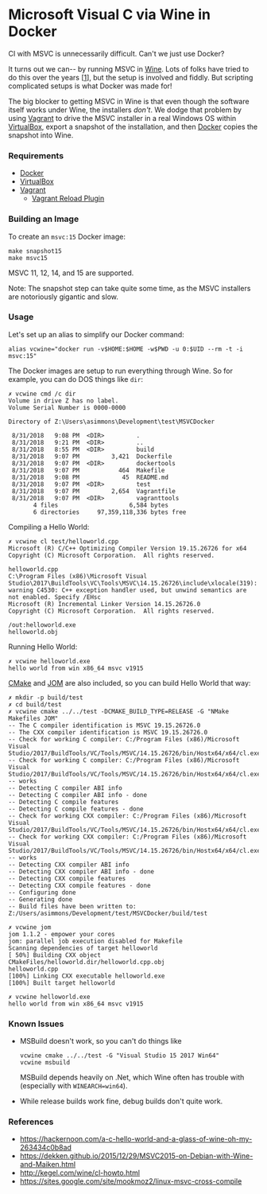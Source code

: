 # Microsoft Visual C via Wine in Docker

CI with MSVC is unnecessarily difficult. Can't we just use Docker?

It turns out we can-- by running MSVC in [Wine](https://www.winehq.org/).  Lots of folks have tried to do this over the years [[1](README.md#references)], but the setup is involved and fiddly.  But scripting complicated setups is what Docker was made for!

The big blocker to getting MSVC in Wine is that even though the software itself works under Wine, the installers *don't*.  We dodge that problem by using [Vagrant](https://www.vagrantup.com/downloads.html) to drive the MSVC installer in a real Windows OS within [VirtualBox](https://www.virtualbox.org/wiki/Downloads), export a snapshot of the installation, and then [Docker](https://www.docker.com/get-started) copies the snapshot into Wine.

### Requirements

 * [Docker](https://www.docker.com/get-started)
 * [VirtualBox](https://www.virtualbox.org/wiki/Downloads)
 * [Vagrant](https://www.vagrantup.com/downloads.html)
    * [Vagrant Reload Plugin](https://github.com/aidanns/vagrant-reload)

### Building an Image

To create an `msvc:15` Docker image:

```
make snapshot15
make msvc15
```

MSVC 11, 12, 14, and 15 are supported.

Note: The snapshot step can take quite some time, as the MSVC installers are notoriously gigantic and slow.

### Usage

Let's set up an alias to simplify our Docker command:
```
alias vcwine="docker run -v$HOME:$HOME -w$PWD -u 0:$UID --rm -t -i msvc:15"
```

The Docker images are setup to run everything through Wine.  So for example, you can do DOS things like `dir`:

```
✗ vcwine cmd /c dir
Volume in drive Z has no label.
Volume Serial Number is 0000-0000

Directory of Z:\Users\asimmons\Development\test\MSVCDocker

 8/31/2018   9:08 PM  <DIR>         .
 8/31/2018   9:21 PM  <DIR>         ..
 8/31/2018   8:55 PM  <DIR>         build
 8/31/2018   9:07 PM         3,421  Dockerfile
 8/31/2018   9:07 PM  <DIR>         dockertools
 8/31/2018   9:07 PM           464  Makefile
 8/31/2018   9:08 PM            45  README.md
 8/31/2018   9:07 PM  <DIR>         test
 8/31/2018   9:07 PM         2,654  Vagrantfile
 8/31/2018   9:07 PM  <DIR>         vagranttools
       4 files                    6,584 bytes
       6 directories     97,359,118,336 bytes free
```

Compiling a Hello World:
```
✗ vcwine cl test/helloworld.cpp 
Microsoft (R) C/C++ Optimizing Compiler Version 19.15.26726 for x64
Copyright (C) Microsoft Corporation.  All rights reserved.

helloworld.cpp
C:\Program Files (x86)\Microsoft Visual Studio\2017\BuildTools\VC\Tools\MSVC\14.15.26726\include\xlocale(319): warning C4530: C++ exception handler used, but unwind semantics are not enabled. Specify /EHsc
Microsoft (R) Incremental Linker Version 14.15.26726.0
Copyright (C) Microsoft Corporation.  All rights reserved.

/out:helloworld.exe 
helloworld.obj 
```

Running Hello World:
```
✗ vcwine helloworld.exe
hello world from win x86_64 msvc v1915
```

[CMake](https://cmake.org/) and [JOM](https://wiki.qt.io/Jom) are also included, so you can build Hello World that way:
```
✗ mkdir -p build/test
✗ cd build/test
✗ vcwine cmake ../../test -DCMAKE_BUILD_TYPE=RELEASE -G "NMake Makefiles JOM"
-- The C compiler identification is MSVC 19.15.26726.0
-- The CXX compiler identification is MSVC 19.15.26726.0
-- Check for working C compiler: C:/Program Files (x86)/Microsoft Visual Studio/2017/BuildTools/VC/Tools/MSVC/14.15.26726/bin/Hostx64/x64/cl.exe
-- Check for working C compiler: C:/Program Files (x86)/Microsoft Visual Studio/2017/BuildTools/VC/Tools/MSVC/14.15.26726/bin/Hostx64/x64/cl.exe -- works
-- Detecting C compiler ABI info
-- Detecting C compiler ABI info - done
-- Detecting C compile features
-- Detecting C compile features - done
-- Check for working CXX compiler: C:/Program Files (x86)/Microsoft Visual Studio/2017/BuildTools/VC/Tools/MSVC/14.15.26726/bin/Hostx64/x64/cl.exe
-- Check for working CXX compiler: C:/Program Files (x86)/Microsoft Visual Studio/2017/BuildTools/VC/Tools/MSVC/14.15.26726/bin/Hostx64/x64/cl.exe -- works
-- Detecting CXX compiler ABI info
-- Detecting CXX compiler ABI info - done
-- Detecting CXX compile features
-- Detecting CXX compile features - done
-- Configuring done
-- Generating done
-- Build files have been written to: Z:/Users/asimmons/Development/test/MSVCDocker/build/test

✗ vcwine jom
jom 1.1.2 - empower your cores
jom: parallel job execution disabled for Makefile
Scanning dependencies of target helloworld
[ 50%] Building CXX object CMakeFiles/helloworld.dir/helloworld.cpp.obj
helloworld.cpp
[100%] Linking CXX executable helloworld.exe
[100%] Built target helloworld

✗ vcwine helloworld.exe
hello world from win x86_64 msvc v1915

```

### Known Issues

* MSBuild doesn't work, so you can't do things like

  ```
  vcwine cmake ../../test -G "Visual Studio 15 2017 Win64"
  vcwine msbuild
  ```

  MSBuild depends heavily on .Net, which Wine often has trouble with (especially with `WINEARCH=win64`).

* While release builds work fine, debug builds don't quite work.


### References
 * https://hackernoon.com/a-c-hello-world-and-a-glass-of-wine-oh-my-263434c0b8ad
 * https://dekken.github.io/2015/12/29/MSVC2015-on-Debian-with-Wine-and-Maiken.html
 * http://kegel.com/wine/cl-howto.html
 * https://sites.google.com/site/mookmoz2/linux-msvc-cross-compile
